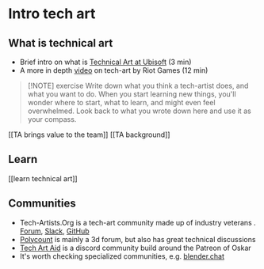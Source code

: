 # Intro tech art
## What is technical art
- Brief intro on what is [Technical Art at Ubisoft](https://www.youtube.com/watch?v=mJCkPqpn_Zk) (3 min)
- A more in depth [video](https://www.youtube.com/watch?v=kr7XYXMM7-U) on tech-art by Riot Games (12 min)

> [!NOTE] exercise
> Write down what you think a tech-artist does, and what you want to do. 
> When you start learning new things, you'll wonder where to start, what to learn, and might even feel overwhelmed. Look back to what you wrote down here and use it as your compass. 

[[TA brings value to the team]]
[[TA background]]

## Learn
[[learn technical art]]

## Communities
- Tech-Artists.Org is a tech-art community made up of industry veterans . [Forum](https://discourse.techart.online/), [Slack](http://tech-artists.slack.com), [GitHub](https://github.com/techartorg) 
- [Polycount](https://polycount.com/forum) is mainly a 3d forum, but also has great technical discussions
- [Tech Art Aid](https://discord.gg/djqmHUbYSk) is a discord community build around the Patreon of Oskar
- It's worth checking specialized communities, e.g. [blender.chat](https://blender.chat)